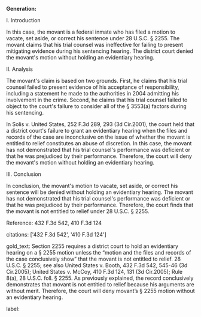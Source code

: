 **Generation:**



I. Introduction

In this case, the movant is a federal inmate who has filed a motion to vacate, set aside, or correct his sentence under 28 U.S.C. § 2255. The movant claims that his trial counsel was ineffective for failing to present mitigating evidence during his sentencing hearing. The district court denied the movant's motion without holding an evidentiary hearing.

II. Analysis

The movant's claim is based on two grounds. First, he claims that his trial counsel failed to present evidence of his acceptance of responsibility, including a statement he made to the authorities in 2004 admitting his involvement in the crime. Second, he claims that his trial counsel failed to object to the court's failure to consider all of the § 3553(a) factors during his sentencing.

In Solis v. United States, 252 F.3d 289, 293 (3d Cir.2001), the court held that a district court's failure to grant an evidentiary hearing when the files and records of the case are inconclusive on the issue of whether the movant is entitled to relief constitutes an abuse of discretion. In this case, the movant has not demonstrated that his trial counsel's performance was deficient or that he was prejudiced by their performance. Therefore, the court will deny the movant's motion without holding an evidentiary hearing.

III. Conclusion

In conclusion, the movant's motion to vacate, set aside, or correct his sentence will be denied without holding an evidentiary hearing. The movant has not demonstrated that his trial counsel's performance was deficient or that he was prejudiced by their performance. Therefore, the court finds that the movant is not entitled to relief under 28 U.S.C. § 2255.

Reference: 432 F.3d 542, 410 F.3d 124



citations: ['432 F.3d 542', '410 F.3d 124']

gold_text: Section 2255 requires a district court to hold an evidentiary hearing on a § 2255 motion unless the “motion and the files and records of the case conclusively show” that the movant is not entitled to relief. 28 U.S.C. § 2255; see also United States v. Booth, 432 F.3d 542, 545-46 (3d Cir.2005); United States v. McCoy, 410 F.3d 124, 131 (3d Cir.2005); Rule 8(a), 28 U.S.C. foll. § 2255. As previously explained, the record conclusively demonstrates that movant is not entitled to relief because his arguments are without merit. Therefore, the court will deny movant’s § 2255 motion without an evidentiary hearing.

label: 